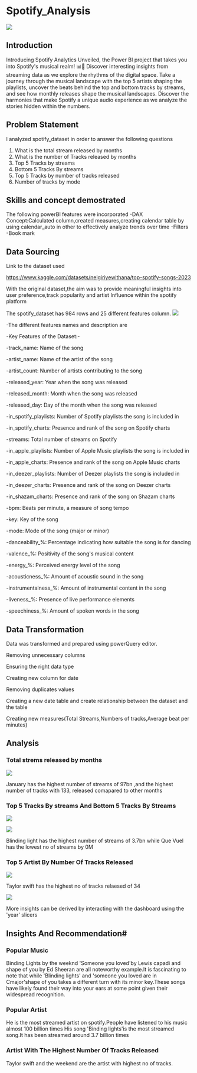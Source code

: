 # Spotify_Analysis

![](Spotify_background.jpg)

## Introduction
Introducing Spotify Analytics Unveiled, the Power BI project that takes you into Spotify's musical realm! 📊🎵 Discover interesting insights from streaming data as we explore the rhythms of the digital space. Take a journey through the musical landscape with the top 5 artists shaping the playlists, uncover the beats behind the top and bottom tracks by streams, and see how monthly releases shape the musical landscapes. Discover the harmonies that make Spotify a unique audio experience as we analyze the stories hidden within the numbers.

## Problem Statement
I analyzed spotify_dataset in order to answer the following questions

1. What is the total stream released by months
2. What is the number of Tracks released by months
3. Top 5 Tracks by streams
4. Bottom 5 Tracks By streams
5. Top 5 Tracks by number of tracks released
6. Number of tracks by mode
## Skills and concept demostrated
 The following powerBI features were incorporated
 -DAX Concept:Calculated column,created measures,creating calendar table by using calendar_auto in other to effectively analyze trends over time
 -Filters
 -Book mark

 ## Data Sourcing 
 Link to the dataset used

 https://www.kaggle.com/datasets/nelgiriyewithana/top-spotify-songs-2023

 With the original dataset,the aim was to provide meaningful insights into user preference,track popularity and artist Influence within the spotify platform

 The spotify_dataset has 984 rows and 25 different features column.
 ![](spotify_Analysis%20powerquery.JPG)


-The different features names and description are

-Key Features of the Dataset:-

-track_name: Name of the song

-artist_name: Name of the artist of the song

-artist_count: Number of artists contributing to the song

-released_year: Year when the song was released

-released_month: Month when the song was released

-released_day: Day of the month when the song was released

-in_spotify_playlists: Number of Spotify playlists the song is included in

-in_spotify_charts: Presence and rank of the song on Spotify charts

-streams: Total number of streams on Spotify

-in_apple_playlists: Number of Apple Music playlists the song is included in

-in_apple_charts: Presence and rank of the song on Apple Music charts

-in_deezer_playlists: Number of Deezer playlists the song is included in

-in_deezer_charts: Presence and rank of the song on Deezer charts

-in_shazam_charts: Presence and rank of the song on Shazam charts

-bpm: Beats per minute, a measure of song tempo

-key: Key of the song

-mode: Mode of the song (major or minor)

-danceability_%: Percentage indicating how suitable the song is for dancing

-valence_%: Positivity of the song's musical content

-energy_%: Perceived energy level of the song

-acousticness_%: Amount of acoustic sound in the song

-instrumentalness_%: Amount of instrumental content in the song

-liveness_%: Presence of live performance elements

-speechiness_%: Amount of spoken words in the song

## Data Transformation
Data was transformed and prepared using powerQuery editor.

Removing unnecessary columns

Ensuring the right data type

Creating new column for date

Removing duplicates values

Creating a new date table and create relationship between the dataset and the table


Creating new measures(Total Streams,Numbers of tracks,Average beat per minutes)

## Analysis

### Total strems released by months

![](spotify_Trends_overtime.JPG)

January has the highest number of streams of 97bn ,and the highest number of tracks with 133, released comapared to other months

### Top 5  Tracks By streams And Bottom 5 Tracks By Streams

![](spotify_Top_Tracks.JPG)

![](spotify_bottom_tracks.JPG)

Blinding light has the highest number of streams of 3.7bn while Que Vuel has the lowest no of streams by 0M

### Top 5 Artist By Number Of Tracks Released

![](bar%20spotify.JPG)

Taylor swift has the highest no of tracks relaesed of 34


![](Spotify_Analysis%20Dashboard.png)

More insights can be derived by interacting with the dashboard using  the 'year' slicers

## Insights And Recommendation#

### Popular Music

Binding Lights by the weeknd 'Someone you loved'by Lewis capadi and shape of you by Ed Sheeran are all noteworthy example.It is fascinating to note that while 'Blinding lights' and 'someone you loved are in Cmajor'shape of you takes a different turn with its minor key.These songs have likely found their way into your ears at some point given their widespread recognition.

### Popular Artist
He is the most streamed artist on spotify.People have listened to his music almost 100 billion times His song 'Binding lights'is the most streamed song.It has been streamed around 3.7 billion times

### Artist With The Highest Number Of Tracks Released
Taylor swift and the weekend are the artist with highest no of tracks.












 
   


